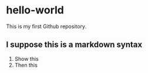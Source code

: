 # hello-world
This is my first Github repository.

## I suppose this is a markdown syntax
1. Show this
2. Then this

